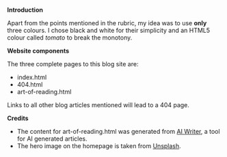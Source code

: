 **Introduction**

Apart from the points mentioned in the rubric, my idea was to use **only** three colours. I chose black and white for their simplicity and an HTML5 colour called *tomato* to break the monotony.

**Website components**

The three complete pages to this blog site are:
- index.html
- 404.html
- art-of-reading.html

Links to all other blog articles mentioned will lead to a 404 page.

**Credits**

- The content for art-of-reading.html was generated from [AI Writer](http://ai-writer.com/), a tool for AI generated articles.
- The hero image on the homepage is taken from [Unsplash](https://unsplash.com/).
